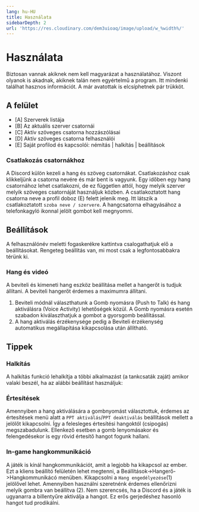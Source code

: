 ```yaml
---
lang: hu-HU
title: Használata
sidebarDepth: 2
url: 'https://res.cloudinary.com/dem3uioaq/image/upload/w_%width%/'
---
```


# Használata

Biztosan vannak akiknek nem kell magyarázat a használatához. Viszont olyanok is akadnak, akiknek talán nem egyértelmű a program. Itt mindenki találhat hasznos információt. A már avatottak is elcsíphetnek pár trükköt.

## A felület

<vue-responsive-image :image-url=" this.$page.frontmatter.url + 'interface.png'" :image-ratio="16/9" :alt="'képernyőkép discord felület'"></vue-responsive-image>

* [A] Szerverek listája
* [B] Az aktuális szerver csatornái
* [C] Aktív szöveges csatorna hozzászólásai
* [D] Aktív szöveges csatorna felhasználói
* [E] Saját profilod és kapcsolói: némítás | halkítás | beállítások

### Csatlakozás csatornákhoz

A Discord külön kezeli a hang és szöveg csatornákat. Csatlakozáshoz csak klikkeljünk a csatorna nevére és már bent is vagyunk. Egy időben egy hang csatornához lehet csatlakozni, de ez független attól, hogy melyik szerver melyik szöveges csatornáját használjuk közben. A csatlakoztatott hang csatorna neve a profil doboz (E) felett jelenik meg. Itt látszik a csatlakoztatott `szoba neve / szervere`. A hangcsatorna elhagyásához a telefonkagyló ikonnal jelölt gombot kell megnyomni. 

<vue-responsive-image :image-url=" this.$page.frontmatter.url + 'discord-audio.png'" :image-ratio="16/9" :alt="'discord csatlakoztatott hang'"></vue-responsive-image>


## Beállítások
A felhasználónév meletti fogaskerékre kattintva csalogathatjuk elő a beállításokat. Rengeteg beállítás van, mi most csak a legfontosabbakra térünk ki.

### Hang és videó

<vue-responsive-image :image-url=" this.$page.frontmatter.url + 'audio1.png'" :image-ratio="16/9" :alt="'képernyőkép discord hang beállítások'"></vue-responsive-image>

A beviteli és kimeneti hang eszköz beállítása mellet a hangerőt is tudjuk állítani. A beviteli hangerőt érdemes a maximumra állítani.
1. Beviteli módnál választhatunk a Gomb nyomásra (Push to Talk) és hang aktiválásra (Voice Activity) lehetőségek közül. A Gomb nyomásra esetén szabadon kiválaszthatjuk a gombot a gyorsgomb beállítással.
2. A hang aktiválás érzékenysége pedig a Beviteli érzékenység automatikus megállapítása kikapcsolása után állítható.


## Tippek

### Halkítás

A halkítás funkció lehalkítja a többi alkalmazást (a tankcsaták zaját) amikor valaki beszél, ha az alábbi beállítást használjuk:

<vue-responsive-image :image-url=" this.$page.frontmatter.url + 'audio2.png'" :image-ratio="16/9" :alt="'képernyőkép discord halkítás'"></vue-responsive-image>

### Értesítések

Amennyiben a hang aktiválására a gombnyomást választottuk, érdemes az értesítések menü alatt a <code>PPT&nbsp;aktiválás</code>/<code>PPT&nbsp;deaktiválás</code> beállítások mellett a jelölőt kikapcsolni. Így a felesleges értesítési hangoktól (csipogás) megszabadulunk. Ellenkező esetben a gomb lenyomásakor és felengedésekor is egy rövid értesítő hangot fogunk hallani.

<vue-responsive-image :image-url=" this.$page.frontmatter.url + 'notify.png'" :image-ratio="16/9" :alt="'képernyőkép discord értesítés'"></vue-responsive-image>

### In-game hangkommunikáció

A játék is kínál hangkommunikációt, amit a legjobb ha kikapcsol az ember. Ezt a kliens beállító felületén lehet megtenni, a Beállítások->Hangerő->Hangkommunikácó menüben. Kikapcsolni a `Hang engedélyezése`(1) jelölővel lehet. Amennyiben használni szeretnénk érdemes ellenőrizni melyik gombra van beállítva (2). Nem szerencsés, ha a Discord és a játék is ugyanarra a billentyűre aktiválja a hangot. Ez erős gerjedéshez hasonló hangot tud prodikálni.

<vue-responsive-image :image-url=" this.$page.frontmatter.url + 'wot-settings-audio'" :image-ratio="16/9" :alt="'képernyőkép WoT kliens beállítások'"></vue-responsive-image>